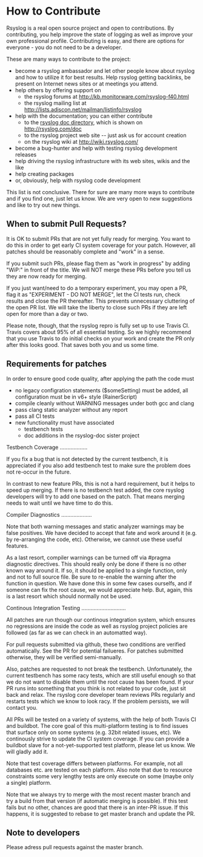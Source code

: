 How to Contribute
=================
Rsyslog is a real open source project and open to contributions.
By contributing, you help improve the state of logging as well as improve
your own professional profile. Contributing is easy, and there are options
for everyone - you do not need to be a developer.

These are many ways to contribute to the project:
 * become a rsyslog ambassador and let other people know about rsyslog and how to utilize it for best results. Help rsyslog getting backlinks, be present on Internet news sites or at meetings you attend.
 * help others by offering support on
   * the rsyslog forums at http://kb.monitorware.com/rsyslog-f40.html
   * the rsyslog mailing list at http://lists.adiscon.net/mailman/listinfo/rsyslog
 * help with the documentation; you can either contribute
   * to the [rsyslog doc directory](https://github.com/rsyslog/rsyslog/tree/master/doc), which is shown on http://rsyslog.com/doc
   * to the rsyslog project web site -- just ask us for account creation
   * on the rsyslog wiki at http://wiki.rsyslog.com/
 * become a bug-hunter and help with testing rsyslog development releases
 * help driving the rsyslog infrastructure with its web sites, wikis and the like
 * help creating packages
 * or, obviously, help with rsyslog code development

This list is not conclusive. There for sure are many more ways to contribute and if you find one, just let us know. We are very open to new suggestions and like to try out new things.

When to submit Pull Requests?
-----------------------------

It is OK to submit PRs that are not yet fully ready for merging. You want to
do this in order to get early CI system coverage for your patch. However,
all patches should be reasonably complete and "work" in a sense.

If you submit such PRs, please flag them as "work in progress" by adding
"WiP:" in front of the title. We will NOT merge these PRs before you tell us
they are now ready for merging.

If you just want/need to do a temporary experiment, you may open a PR, flag it
as "EXPERIMENT - DO NOT MERGE", let the CI tests run, check results and close
the PR thereafter. This prevents unnecessary cluttering of the open PR list.
We will take the liberty to close such PRs if they are left open for more
than a day or two.

Please note, though, that the rsyslog repro is fully set up to use Travis CI.
Travis covers about 95% of all essential testing. So we highly recommend
that you use Travis to do initial checks on your work and create the PR
only after this looks good. That saves both you and us some time.

Requirements for patches
------------------------
In order to ensure good code quality, after applying the path the code must

- no legacy configration statements ($someSetting) must be added,
  all configuration must be in v6+ style (RainerScript)
- compile cleanly without WARNING messages under both gcc and clang
- pass clang static analyzer without any report
- pass all CI tests
- new functionality must have associated
  * testbench tests
  * doc additions in the rsyslog-doc sister project

Testbench Coverage
..................

If you fix a bug that is not detected by the current testbench, it is
appreciated if you also add testbench test to make sure the problem does
not re-occur in the future.

In contrast to new feature PRs, this is not a hard requirement, but it
helps to speed up merging. If there is no testbench test added, the
core rsyslog developers will try to add one based on the patch. That
means merging needs to wait until we have time to do this.

Compiler Diagnostics
....................

Note that both warning messages and static analyzer warnings may be false
positives. We have decided to accept that fate and work around it (e.g. by
re-arranging the code, etc). Otherwise, we cannot use these useful features.

As a last resort, compiler warnings can be turned off via
   #pragma diagnostic
directives. This should really only be done if there is no other known
way around it. If so, it should be applied to a single function, only and
not to full source file. Be sure to re-enable the warning after the function
in question. We have done this in some few cases ourselfs, and if someone
can fix the root cause, we would appreciate help. But, again, this is a
last resort which should normally not be used.


Continous Integration Testing
.............................

All patches are run though our continous integration system, which ensures
no regressions are inside the code as well as rsyslog project policies are
followed (as far as we can check in an automatted way).

For pull requests submitted via github, these two conditions are 
verified automatically. See the PR for potential failueres. For patches
submitted otherwise, they will be verified semi-manually.

Also, patches are requested to not break the testbench. Unfortunately, the
current testbench has some racy tests, which are still useful enough so that
we do not want to disable them until the root cause has been found. If your
PR runs into something that you think is not related to your code, just sit
back and relax. The rsyslog core developer team reviews PRs regularly and
restarts tests which we know to look racy. If the problem persists, we will
contact you.

All PRs will be tested on a variety of systems, with the help of both Travis
CI and buildbot. The core goal of this multi-platform testing is to find
issues that surface only on some systems (e.g. 32bit related issues, etc).
We continously strive to update the CI system coverage. If you can provide
a buildbot slave for a not-yet-supported test platform, please let us know.
We will gladly add it.

Note that test coverage differs between platforms. For example, not all
databases etc. are tested on each platform. Also note that due to resource
constraints some very lengthy tests are only execute on some (maybe only
a single) platform.

Note that we always try to merge with the most recent master branch and
try a build from that version (if automatic merging is possible). If this
test fails but no other, chances are good that there is an inter-PR issue.
If this happens, it is suggested to rebase to get master branch and update
the PR.

Note to developers
------------------
Please adress pull requests against the master branch.
